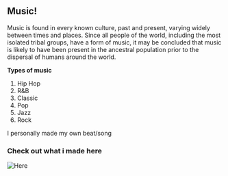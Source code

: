 ## Music!

Music is found in every known culture, past and present, varying widely between times and places. Since all people of the world, including the most isolated tribal groups, have a form of music, it may be concluded that music is likely to have been present in the ancestral population prior to the dispersal of humans around the world.  

**Types of music**
1. Hip Hop
2. R&B
3. Classic
4. Pop
5. Jazz
6. Rock  

I personally made my own beat/song   

### Check out what i made here  
![Here](file:///Users/alexanderandria/Desktop/Screen%20Shot%202020-02-15%20at%207.16.22%20PM.png)